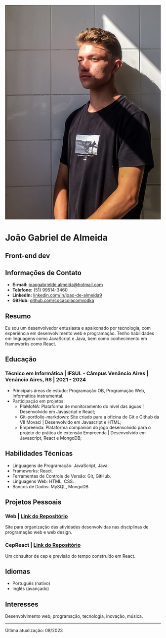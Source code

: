 ![joaog.jpg](/portfolios/fotos/joaog.jpg)
# João Gabriel de Almeida

## Front-end dev

## Informações de Contato

- **E-mail:** joaogabrielde.almeida@hotmail.com
- **Telefone:** (51) 99514-3460
- **LinkedIn:** [linkedin.com/in/joao-de-almeida9](https://www.linkedin.com/in/joao-de-almeida9)
- **GitHub:** [github.com/cocacolacomvodka](https://github.com/cocacolacomvodka)

## Resumo

Eu sou um desenvolvedor entusiasta e apaixonado por tecnologia, com experiência em desenvolvimento web e programação. Tenho habilidades em linguagens como JavaScript e Java, bem como conhecimento em frameworks como React.

## Educação

### Técnico em Informática | IFSUL - Câmpus Venâncio Aires | Venâncio Aires, RS | 2021 - 2024

- Principais áreas de estudo: Programação OB, Programação Web, Informática instrumental.
- Participação em projetos:
    - PlaMoNA: Plataforma de monitoramento do nível das águas | Desenvolvido em Javascript e React;
    - Git-portfolio-markdown: Site criado para a oficina de Git e Github da VII Movaci | Desenvolvido em Javascript e HTML;
    - Empreenda: Plataforma companion do jogo desenvolvido para o projeto de prática de extensão Empreenda | Desenvolvido em Javascript, React e MongoDB;

## Habilidades Técnicas

- Linguagens de Programação: JavaScript, Java.
- Frameworks: React.
- Ferramentas de Controle de Versão: Git, GitHub.
- Linguagens Web: HTML, CSS.
- Bancos de Dados: MySQL, MongoDB.

## Projetos Pessoais

### Web | [Link do Repositório](https://github.com/cocacolacomvodka/web)

Site para organização das atividades desenvolvidas nas disciplinas de programação web e web design.

### CepReact | [Link do Repositório](https://github.com/cocacolacomvodka/cepdesign)

Um consultor de cep e previsão do tempo construído em React.

## Idiomas

- Português (nativo)
- Inglês (avançado)

## Interesses

Desenvolvimento web, programação, tecnologia, inovação, música.

---
Última atualização: 08/2023